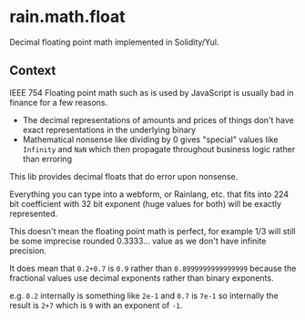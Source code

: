 # rain.math.float

Decimal floating point math implemented in Solidity/Yul.

## Context

IEEE 754 Floating point math such as is used by JavaScript is usually bad in finance for a few reasons.

- The decimal representations of amounts and prices of things don't have exact representations in the underlying binary
- Mathematical nonsense like dividing by 0 gives "special" values like `Infinity` and `NaN` which then propagate throughout business logic rather than erroring

This lib provides decimal floats that do error upon nonsense.

Everything you can type into a webform, or Rainlang, etc. that fits into 224 bit coefficient with 32 bit exponent (huge values for both) will be exactly represented.

This doesn't mean the floating point math is perfect, for example 1/3 will still be some imprecise rounded 0.3333... value as we don't have infinite precision.

It does mean that `0.2+0.7` is `0.9` rather than `0.8999999999999999` because the fractional values use decimal exponents rather than binary exponents.

e.g. `0.2` internally is something like `2e-1` and `0.7` is `7e-1` so internally the result is `2+7` which is `9` with an exponent of `-1`.

